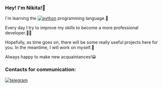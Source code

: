 ### Hey! I'm Nikita!👋

I'm learning the [![python][Python.org]][Python-url] programming language.🐍

Every day I try to improve my skills to become a more professional developer.💪🏻

Hopefully, as time goes on, there will be some really useful projects here for you. In the meantime, I will work on myself.🚀

Always happy to make new acquaintances!😀

### Contacts for communication:

[![telegram][t.me]][t-url]

[Python.org]: https://img.shields.io/badge/Python-black?logo=python&logoColor=yellow
[Python-url]: https://python.org
[t.me]: https://img.shields.io/badge/Telegram-black?style=plastic&logo=telegram
[t-url]: https://t.me/n1k1ta01

